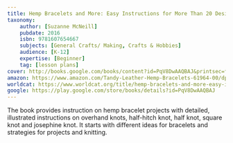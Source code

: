 ```yaml
---
title: Hemp Bracelets and More: Easy Instructions for More Than 20 Designs
taxonomy:
	author: [Suzanne McNeill]
	pubdate: 2016
	isbn: 9781607654667
	subjects: [General Crafts/ Making, Crafts & Hobbies]
	audience: [K-12]
	expertise: [Beginner]
	tag: [lesson plans]
cover: http://books.google.com/books/content?id=PqV8DwAAQBAJ&printsec=frontcover&img=1&zoom=1&edge=curl&source=gbs_api
amazon: https://www.amazon.com/Tandy-Leather-Hemp-Bracelets-61964-00/dp/1497200571/ref=sr_1_1?keywords=Hemp+bracelets+and+more+%3A+easy+instructions+for+more+than+20+designs&qid=1570112789&s=gateway&sr=8-1
worldcat: https://www.worldcat.org/title/hemp-bracelets-and-more-easy-instructions-for-more-than-20-designs/oclc/929585526&referer=brief_results
google: https://play.google.com/store/books/details?id=PqV8DwAAQBAJ
---
```

The book provides instruction on hemp bracelet projects with detailed, illustrated instructions on overhand knots, half-hitch knot, half knot, square knot and josephine knot. It starts with different ideas for bracelets and strategies for projects and knitting.